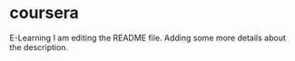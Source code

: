 # coursera
E-Learning
I am editing the README file. Adding some more details about the description.
